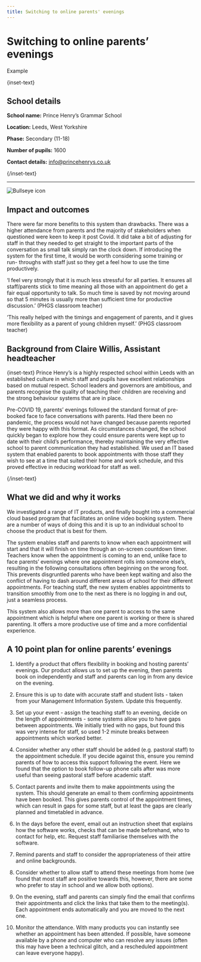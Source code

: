 ```yaml
---
title: Switching to online parents' evenings
---
```


# Switching to online parents’ evenings

<div class="resource-tag govuk-!-margin-bottom-9"><span>Example</span></div>

{inset-text}

## School details

**School name:** Prince Henry’s Grammar School

**Location:** Leeds, West Yorkshire

**Phase:** Secondary (11-18)

**Number of pupils:** 1600

**Contact details:** <info@princehenrys.co.uk>

{/inset-text}

---

<div class="govuk-grid-row dfe-width-container">
  <div class="govuk-grid-column-two-thirds">
    <div class="info-box">
      <div class="info-box__corner">
        <img src="/assets/images/bullseye.png" alt="Bullseye icon">
      </div>
      <h2 class="govuk-heading-m">
        Impact and outcomes
      </h2>
      <p class="govuk-body">
        There were far more benefits to this system than drawbacks. There was a
        higher attendance from parents and the majority of stakeholders when
        questioned were keen to keep it post Covid. It did take a bit of
        adjusting for staff in that they needed to get straight to the important
        parts of the conversation as small talk simply ran the clock down. If
        introducing the system for the first time, it would be worth considering
        some training or run- throughs with staff just so they get a feel how to
        use the time productively.
      </p>
      <p class="govuk-body">
        ‘I feel very strongly that it is much less stressful for all parties. It
        ensures all staff/parents stick to time meaning all those with an
        appointment do get a fair equal opportunity to talk. So much time is
        saved by not moving around so that 5 minutes is usually more than
        sufficient time for productive discussion.’ (PHGS classroom teacher)
      </p>
      <p class="govuk-body">
        ‘This really helped with the timings and engagement of parents, and it
        gives more flexibility as a parent of young children myself.’ (PHGS
        classroom teacher)
      </p>
    </div>
  </div>
</div>

## Background from Claire Willis, Assistant headteacher

{inset-text}
Prince Henry’s is a highly respected school within Leeds with an established
culture in which staff and pupils have excellent relationships based on mutual
respect. School leaders and governors are ambitious, and parents recognise the
quality of teaching their children are receiving and the strong behaviour
systems that are in place.

Pre-COVID 19, parents’ evenings followed the standard format of pre-booked face
to face conversations with parents. Had there been no pandemic, the process
would not have changed because parents reported they were happy with this
format. As circumstances changed, the school quickly began to explore how they
could ensure parents were kept up to date with their child’s performance,
thereby maintaining the very effective school to parent communication they had
established. We used an IT based system that enabled parents to book
appointments with those staff they wish to see at a time that suited their home
and work schedule, and this proved effective in reducing workload for staff as
well.

{/inset-text}

## What we did and why it works

We investigated a range of IT products, and finally bought into a commercial
cloud based program that facilitates an online video booking system. There are a
number of ways of doing this and it is up to an individual school to choose the
product that is best for them.

The system enables staff and parents to know when each appointment will start
and that it will finish on time through an on-screen countdown timer. Teachers
know when the appointment is coming to an end, unlike face to face parents’
evenings where one appointment rolls into someone else’s, resulting in the
following consultations often beginning on the wrong foot. This prevents
disgruntled parents who have been kept waiting and also the conflict of having
to dash around different areas of school for their different appointments. For
teaching staff, the new system enables appointments to transition smoothly from
one to the next as there is no logging in and out, just a seamless process.

This system also allows more than one parent to access to the same appointment
which is helpful where one parent is working or there is shared parenting. It
offers a more productive use of time and a more confidential experience.

## A 10 point plan for online parents’ evenings

1. Identify a product that offers flexibility in booking and hosting parents’
   evenings. Our product allows us to set up the evening, then parents book on
   independently and staff and parents can log in from any device on the evening.

2. Ensure this is up to date with accurate staff and student lists - taken from
   your Management Information System. Update this frequently.

3. Set up your event - assign the teaching staff to an evening, decide on the
   length of appointments - some systems allow you to have gaps between
   appointments. We initially tried with no gaps, but found this was very intense
   for staff, so used 1-2 minute breaks between appointments which worked better.

4. Consider whether any other staff should be added (e.g. pastoral staff) to the
   appointment schedule. If you decide against this, ensure you remind parents of
   how to access this support following the event. Here we found that the option
   to book follow-up phone calls after was more useful than seeing pastoral staff
   before academic staff.

5. Contact parents and invite them to make appointments using the system. This
   should generate an email to them confirming appointments have been booked.
   This gives parents control of the appointment times, which can result in gaps
   for some staff, but at least the gaps are clearly planned and timetabled in
   advance.

6. In the days before the event, email out an instruction sheet that explains
   how the software works, checks that can be made beforehand, who to contact for
   help, etc. Request staff familiarise themselves with the software.

7. Remind parents and staff to consider the appropriateness of their attire and
   online backgrounds.

8. Consider whether to allow staff to attend these meetings from home (we found
   that most staff are positive towards this, however, there are some who prefer
   to stay in school and we allow both options).

9. On the evening, staff and parents can simply find the email that confirms
   their appointments and click the links that take them to the meeting(s). Each
   appointment ends automatically and you are moved to the next one.

10. Monitor the attendance. With many products you can instantly see whether an
    appointment has been attended. If possible, have someone available by a phone
    and computer who can resolve any issues (often this may have been a technical
    glitch, and a rescheduled appointment can leave everyone happy).

